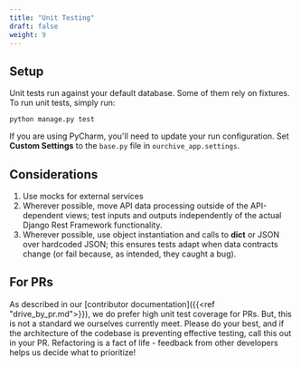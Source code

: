 ```yaml
---
title: "Unit Testing"
draft: false
weight: 9
---
```


## Setup

Unit tests run against your default database. Some of them rely on fixtures. To run unit tests, simply run:

`python manage.py test`

If you are using PyCharm, you'll need to update your run configuration. Set **Custom Settings** to the `base.py` file in `ourchive_app.settings`.

## Considerations

1. Use mocks for external services
2. Wherever possible, move API data processing outside of the API-dependent views; test inputs and outputs independently of the actual Django Rest Framework functionality.
3. Wherever possible, use object instantiation and calls to __dict__ or JSON over hardcoded JSON; this ensures tests adapt when data contracts change (or fail because, as intended, they caught a bug).

## For PRs

As described in our [contributor documentation]({{<ref "drive_by_pr.md">}}), we do prefer high unit test coverage for PRs. But, this is not a standard we ourselves currently meet. Please do your best, and if the architecture of the codebase is preventing effective testing, call this out in your PR. Refactoring is a fact of life - feedback from other developers helps us decide what to prioritize!